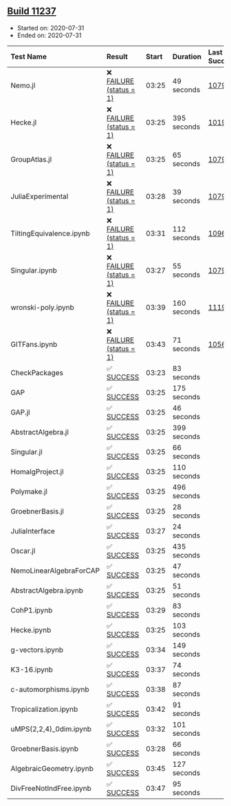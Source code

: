 ## [Build 11237](https://oscarci.mathematik.uni-kl.de/job/oscar/11237/)

* Started on: 2020-07-31
* Ended on: 2020-07-31

| Test Name    | Result | Start | Duration | Last Success | First Failure |
|:-------------|:-------|:------|:---------|:-------------|:--------------|
| Nemo.jl | ❌ [FAILURE (status = 1)](https://oscarci.mathematik.uni-kl.de/job/oscar/11237/artifact/logs/build-11237/Nemo.jl.log) | 03:25 | 49 seconds | [10790](https://oscarci.mathematik.uni-kl.de/job/oscar/10790/) | [10791](https://oscarci.mathematik.uni-kl.de/job/oscar/10791/) |
| Hecke.jl | ❌ [FAILURE (status = 1)](https://oscarci.mathematik.uni-kl.de/job/oscar/11237/artifact/logs/build-11237/Hecke.jl.log) | 03:25 | 395 seconds | [10197](https://oscarci.mathematik.uni-kl.de/job/oscar/10197/) | [10198](https://oscarci.mathematik.uni-kl.de/job/oscar/10198/) |
| GroupAtlas.jl | ❌ [FAILURE (status = 1)](https://oscarci.mathematik.uni-kl.de/job/oscar/11237/artifact/logs/build-11237/GroupAtlas.jl.log) | 03:25 | 65 seconds | [10790](https://oscarci.mathematik.uni-kl.de/job/oscar/10790/) | [10791](https://oscarci.mathematik.uni-kl.de/job/oscar/10791/) |
| JuliaExperimental | ❌ [FAILURE (status = 1)](https://oscarci.mathematik.uni-kl.de/job/oscar/11237/artifact/logs/build-11237/JuliaExperimental.log) | 03:28 | 39 seconds | [10790](https://oscarci.mathematik.uni-kl.de/job/oscar/10790/) | [10791](https://oscarci.mathematik.uni-kl.de/job/oscar/10791/) |
| TiltingEquivalence.ipynb | ❌ [FAILURE (status = 1)](https://oscarci.mathematik.uni-kl.de/job/oscar/11237/artifact/logs/build-11237/TiltingEquivalence.ipynb.log) | 03:31 | 112 seconds | [10962](https://oscarci.mathematik.uni-kl.de/job/oscar/10962/) | [10963](https://oscarci.mathematik.uni-kl.de/job/oscar/10963/) |
| Singular.ipynb | ❌ [FAILURE (status = 1)](https://oscarci.mathematik.uni-kl.de/job/oscar/11237/artifact/logs/build-11237/Singular.ipynb.log) | 03:27 | 55 seconds | [10790](https://oscarci.mathematik.uni-kl.de/job/oscar/10790/) | [10791](https://oscarci.mathematik.uni-kl.de/job/oscar/10791/) |
| wronski-poly.ipynb | ❌ [FAILURE (status = 1)](https://oscarci.mathematik.uni-kl.de/job/oscar/11237/artifact/logs/build-11237/wronski-poly.ipynb.log) | 03:39 | 160 seconds | [11192](https://oscarci.mathematik.uni-kl.de/job/oscar/11192/) | [11193](https://oscarci.mathematik.uni-kl.de/job/oscar/11193/) |
| GITFans.ipynb | ❌ [FAILURE (status = 1)](https://oscarci.mathematik.uni-kl.de/job/oscar/11237/artifact/logs/build-11237/GITFans.ipynb.log) | 03:43 | 71 seconds | [10566](https://oscarci.mathematik.uni-kl.de/job/oscar/10566/) | [10567](https://oscarci.mathematik.uni-kl.de/job/oscar/10567/) |
| CheckPackages | ✅ [SUCCESS](https://oscarci.mathematik.uni-kl.de/job/oscar/11237/artifact/logs/build-11237/CheckPackages.log) | 03:23 | 83 seconds |  |  |
| GAP | ✅ [SUCCESS](https://oscarci.mathematik.uni-kl.de/job/oscar/11237/artifact/logs/build-11237/GAP.log) | 03:25 | 175 seconds |  |  |
| GAP.jl | ✅ [SUCCESS](https://oscarci.mathematik.uni-kl.de/job/oscar/11237/artifact/logs/build-11237/GAP.jl.log) | 03:25 | 46 seconds |  |  |
| AbstractAlgebra.jl | ✅ [SUCCESS](https://oscarci.mathematik.uni-kl.de/job/oscar/11237/artifact/logs/build-11237/AbstractAlgebra.jl.log) | 03:25 | 399 seconds |  |  |
| Singular.jl | ✅ [SUCCESS](https://oscarci.mathematik.uni-kl.de/job/oscar/11237/artifact/logs/build-11237/Singular.jl.log) | 03:25 | 66 seconds |  |  |
| HomalgProject.jl | ✅ [SUCCESS](https://oscarci.mathematik.uni-kl.de/job/oscar/11237/artifact/logs/build-11237/HomalgProject.jl.log) | 03:25 | 110 seconds |  |  |
| Polymake.jl | ✅ [SUCCESS](https://oscarci.mathematik.uni-kl.de/job/oscar/11237/artifact/logs/build-11237/Polymake.jl.log) | 03:25 | 496 seconds |  |  |
| GroebnerBasis.jl | ✅ [SUCCESS](https://oscarci.mathematik.uni-kl.de/job/oscar/11237/artifact/logs/build-11237/GroebnerBasis.jl.log) | 03:25 | 28 seconds |  |  |
| JuliaInterface | ✅ [SUCCESS](https://oscarci.mathematik.uni-kl.de/job/oscar/11237/artifact/logs/build-11237/JuliaInterface.log) | 03:27 | 24 seconds |  |  |
| Oscar.jl | ✅ [SUCCESS](https://oscarci.mathematik.uni-kl.de/job/oscar/11237/artifact/logs/build-11237/Oscar.jl.log) | 03:25 | 435 seconds |  |  |
| NemoLinearAlgebraForCAP | ✅ [SUCCESS](https://oscarci.mathematik.uni-kl.de/job/oscar/11237/artifact/logs/build-11237/NemoLinearAlgebraForCAP.log) | 03:25 | 47 seconds |  |  |
| AbstractAlgebra.ipynb | ✅ [SUCCESS](https://oscarci.mathematik.uni-kl.de/job/oscar/11237/artifact/logs/build-11237/AbstractAlgebra.ipynb.log) | 03:25 | 51 seconds |  |  |
| CohP1.ipynb | ✅ [SUCCESS](https://oscarci.mathematik.uni-kl.de/job/oscar/11237/artifact/logs/build-11237/CohP1.ipynb.log) | 03:29 | 83 seconds |  |  |
| Hecke.ipynb | ✅ [SUCCESS](https://oscarci.mathematik.uni-kl.de/job/oscar/11237/artifact/logs/build-11237/Hecke.ipynb.log) | 03:25 | 103 seconds |  |  |
| g-vectors.ipynb | ✅ [SUCCESS](https://oscarci.mathematik.uni-kl.de/job/oscar/11237/artifact/logs/build-11237/g-vectors.ipynb.log) | 03:34 | 149 seconds |  |  |
| K3-16.ipynb | ✅ [SUCCESS](https://oscarci.mathematik.uni-kl.de/job/oscar/11237/artifact/logs/build-11237/K3-16.ipynb.log) | 03:37 | 74 seconds |  |  |
| c-automorphisms.ipynb | ✅ [SUCCESS](https://oscarci.mathematik.uni-kl.de/job/oscar/11237/artifact/logs/build-11237/c-automorphisms.ipynb.log) | 03:38 | 87 seconds |  |  |
| Tropicalization.ipynb | ✅ [SUCCESS](https://oscarci.mathematik.uni-kl.de/job/oscar/11237/artifact/logs/build-11237/Tropicalization.ipynb.log) | 03:42 | 91 seconds |  |  |
| uMPS(2,2,4)_0dim.ipynb | ✅ [SUCCESS](https://oscarci.mathematik.uni-kl.de/job/oscar/11237/artifact/logs/build-11237/uMPS-2-2-4-_0dim.ipynb.log) | 03:32 | 101 seconds |  |  |
| GroebnerBasis.ipynb | ✅ [SUCCESS](https://oscarci.mathematik.uni-kl.de/job/oscar/11237/artifact/logs/build-11237/GroebnerBasis.ipynb.log) | 03:28 | 66 seconds |  |  |
| AlgebraicGeometry.ipynb | ✅ [SUCCESS](https://oscarci.mathematik.uni-kl.de/job/oscar/11237/artifact/logs/build-11237/AlgebraicGeometry.ipynb.log) | 03:45 | 127 seconds |  |  |
| DivFreeNotIndFree.ipynb | ✅ [SUCCESS](https://oscarci.mathematik.uni-kl.de/job/oscar/11237/artifact/logs/build-11237/DivFreeNotIndFree.ipynb.log) | 03:47 | 95 seconds |  |  |

